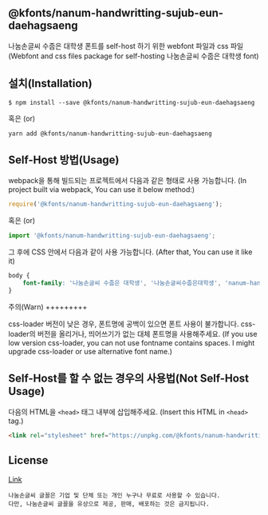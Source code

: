 
@kfonts/nanum-handwritting-sujub-eun-daehagsaeng
---------------------

나눔손글씨 수줍은 대학생 폰트를 self-host 하기 위한 webfont 파일과 css 파일
(Webfont and css files package for self-hosting 나눔손글씨 수줍은 대학생 font)

설치(Installation)
-----------------

```
$ npm install --save @kfonts/nanum-handwritting-sujub-eun-daehagsaeng
```

혹은 (or)

```
yarn add @kfonts/nanum-handwritting-sujub-eun-daehagsaeng
```

Self-Host 방법(Usage)
--------------------

webpack을 통해 빌드되는 프로젝트에서 다음과 같은 형태로 사용 가능합니다.
(In project built via webpack, You can use it below method:)

```js
require('@kfonts/nanum-handwritting-sujub-eun-daehagsaeng');
```

혹은 (or)

```js
import '@kfonts/nanum-handwritting-sujub-eun-daehagsaeng';
```

그 후에 CSS 안에서 다음과 같이 사용 가능합니다.
(After that, You can use it like it)

```css
body {
    font-family: '나눔손글씨 수줍은 대학생', '나눔손글씨수줍은대학생', 'nanum-handwritting-sujub-eun-daehagsaeng';
}
```

주의(Warn)
+++++++++

css-loader 버전이 낮은 경우, 폰트명에 공백이 있으면 폰트 사용이 불가합니다.
css-loader의 버전을 올리거나, 띄어쓰기가 없는 대체 폰트명을 사용해주세요.
(If you use low version css-loader, you can not use fontname contains spaces.
I might upgrade css-loader or use alternative font name.)

Self-Host를 할 수 없는 경우의 사용법(Not Self-Host Usage)
-----------------------------------------------------

다음의 HTML을 `<head>` 태그 내부에 삽입해주세요.
(Insert this HTML in `<head>` tag.)

```html
<link rel="stylesheet" href="https://unpkg.com/@kfonts/nanum-handwritting-sujub-eun-daehagsaeng/index.css" />
```


License
-------


[Link](https://clova.ai/handwriting/list.html)


```
나눔손글씨 글꼴은 기업 및 단체 또는 개인 누구나 무료로 사용할 수 있습니다.
다만, 나눔손글씨 글꼴을 유상으로 제공, 판매, 배포하는 것은 금지됩니다.

```


